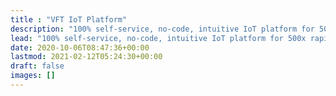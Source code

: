 ```yaml
---
title : "VFT IoT Platform"
description: "100% self-service, no-code, intuitive IoT platform for 500x rapid implementation of enterprise IoT projects."
lead: "100% self-service, no-code, intuitive IoT platform for 500x rapid implementation of enterprise IoT projects."
date: 2020-10-06T08:47:36+00:00
lastmod: 2021-02-12T05:24:30+00:00
draft: false
images: []
---
```

